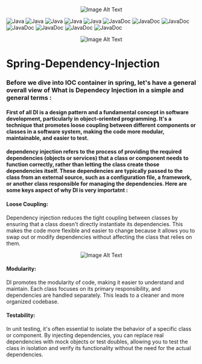 <div align="center">
     <img src="https://www.itprotoday.com/sites/itprotoday.com/files/java-logo_0.jpg" alt="Image Alt Text">
</div>

![Java](https://img.shields.io/badge/Spring-gold.svg)
![Java](https://img.shields.io/badge/InversionOfControl-green.svg)
![Java](https://img.shields.io/badge/LooseCoupling-green.svg)
![Java](https://img.shields.io/badge/TightCoupling-red.svg)
![Java](https://img.shields.io/badge/JavabBeans-black.svg)
![JavaDoc](https://img.shields.io/badge/annotations-purple.svg)
![JavaDoc](https://img.shields.io/badge/serviceContainer-yellow.svg)
![JavaDoc](https://img.shields.io/badge/DependencyInjection-gold.svg)
![JavaDoc](https://img.shields.io/badge/Universe-diamond.svg)
![JavaDoc](https://img.shields.io/badge/Maintainbility-khaki.svg)
![JavaDoc](https://img.shields.io/badge/Reusability-brown.svg)
![JavaDoc](https://img.shields.io/badge/Testability-green.svg)

<div align="center">
     <img src="https://blog.knoldus.com/wp-content/uploads/2018/08/DgRbnNRUcAAaBTW.jpg" alt="Image Alt Text">
</div>

# Spring-Dependency-Injection 
### Before we dive into IOC container in spring, let's have a general overall view of What is Dependecy Injection in a simple and general terms :
#### First of all DI is a design pattern and a fundamental concept in software development, particularly in object-oriented programming. It's a technique that promotes loose coupling between different components or classes in a software system, making the code more modular, maintainable, and easier to test.
#### dependency injection refers to the process of providing the required dependencies (objects or services) that a class or component needs to function correctly, rather than letting the class create those dependencies itself. These dependencies are typically passed to the class from an external source, such as a configuration file, a framework, or another class responsible for managing the dependencies. Here are some keys aspect of why DI is very importatnt : 

#### Loose Coupling:
Dependency injection reduces the tight coupling between classes by ensuring that a class doesn't directly instantiate its dependencies. This makes the code more flexible and easier to change because it allows you to swap out or modify dependencies without affecting the class that relies on them.

<div align="center">
     <img src="https://logicmojo.com/assets/dist/new_pages/images/couplingjava.png" alt="Image Alt Text">
</div>

#### Modularity:
DI promotes the modularity of code, making it easier to understand and maintain. Each class focuses on its primary responsibility, and dependencies are handled separately. This leads to a cleaner and more organized codebase.

#### Testability:
In unit testing, it's often essential to isolate the behavior of a specific class or component. By injecting dependencies, you can replace real dependencies with mock objects or test doubles, allowing you to test the class in isolation and verify its functionality without the need for the actual dependencies.
